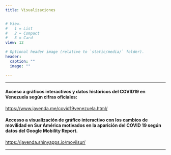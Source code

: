 ```yaml
---
title: Visualizaciones


# View.
#   1 = List
#   2 = Compact
#   3 = Card
view: 12

# Optional header image (relative to `static/media/` folder).
header:
  caption: ""
  image: ""

---
```

---

#### Acceso a gráficos interactivos y datos históricos del COVID19 en Venezuela según cifras oficiales:
https://www.javenda.me/covid19venezuela.html/

#### Accesso a visualización de gráfico interactivo con los cambios de movilidad en Sur América motivados en la aparición del COVID 19 según datos del Google Mobility Report.
https://javenda.shinyapps.io/movilsur/

---
